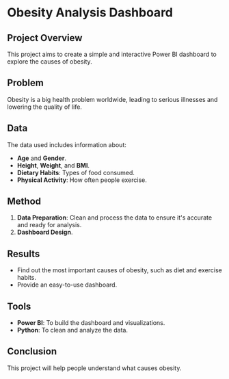 # Obesity Analysis Dashboard

## Project Overview
This project aims to create a simple and interactive Power BI dashboard to explore the causes of obesity.

## Problem
Obesity is a big health problem worldwide, leading to serious illnesses and lowering the quality of life.

## Data
The data used includes information about:
- **Age** and **Gender**.
- **Height**, **Weight**, and **BMI**.
- **Dietary Habits**: Types of food consumed.
- **Physical Activity**: How often people exercise.

## Method
1. **Data Preparation**: Clean and process the data to ensure it's accurate and ready for analysis.
2. **Dashboard Design**.

## Results
- Find out the most important causes of obesity, such as diet and exercise habits.
- Provide an easy-to-use dashboard.

## Tools
- **Power BI**: To build the dashboard and visualizations.
- **Python**: To clean and analyze the data.

## Conclusion
This project will help people understand what causes obesity.
